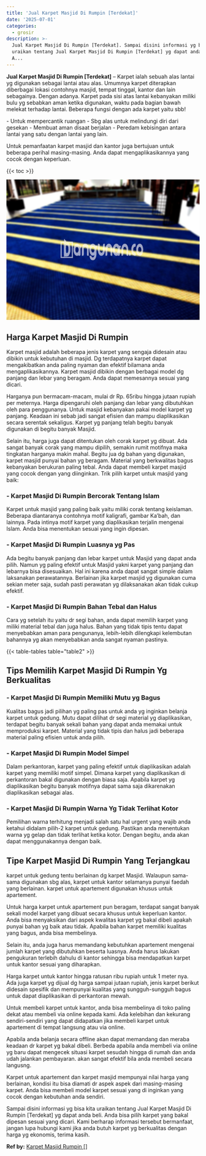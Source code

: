 ```yaml
---
title: 'Jual Karpet Masjid Di Rumpin [Terdekat]'
date: '2025-07-01'
categories:
  - grosir
description: >-
  Jual Karpet Masjid Di Rumpin [Terdekat]. Sampai disini informasi yg bisa kita
  uraikan tentang Jual Karpet Masjid Di Rumpin [Terdekat] yg dapat anda beli.
  A...
---
```


**Jual Karpet Masjid Di Rumpin \[Terdekat\]** – Karpet ialah sebuah alas lantai yg digunakan sebagai lantai atau alas. Umumnya karpet diterapkan diberbagai lokasi contohnya masjid, tempat tinggal, kantor dan lain sebagainya. Dengan adanya. Karpet pada sisi atas lantai kebanyakan miliki bulu yg sebabkan aman ketika digunakan, waktu pada bagian bawah melekat terhadap lantai. Beberapa fungsi dengan ada karpet yaitu sbb!

\- Untuk mempercantik ruangan - Sbg alas untuk melindungi diri dari gesekan - Membuat aman disaat berjalan - Peredam kebisingan antara lantai yang satu dengan lantai yang lain.

Untuk pemanfaatan karpet masjid dan kantor juga bertujuan untuk beberapa perihal masing-masing. Anda dapat mengaplikasikannya yang cocok dengan keperluan.

{{< toc >}}

![Jual Karpet Masjid Di Rumpin [Terdekat]](/images/grosir-karpet-murah-17.png)

## Harga Karpet Masjid Di Rumpin

Karpet masjid adalah beberapa jenis karpet yang sengaja didesain atau dibikin untuk kebutuhan di masjid. Dg terdapatnya karpet dapat mengakibatkan anda paling nyaman dan efektif bilamana anda mengaplikasikannya. Karpet masjid dibikin dengan berbagai model dg panjang dan lebar yang beragam. Anda dapat memesannya sesuai yang dicari.

Harganya pun bermacam-macam, mulai dr Rp. 65ribu hingga jutaan rupiah per meternya. Harga dipengaruhi oleh panjang dan lebar yang dibutuhkan oleh para penggunanya. Untuk masjid kebanyakan pakai model karpet yg panjang. Keadaan ini sebab jadi sangat efisien dan mampu diaplikasikan secara serentak sekaligus. Karpet yg panjang telah begitu banyak digunakan di begitu banyak Masjid.

Selain itu, harga juga dapat ditentukan oleh corak karpet yg dibuat. Ada sangat banyak corak yang mampu dipilih, semakin rumit motifnya maka tingkatan harganya makin mahal. Begitu jua dg bahan yang digunakan, karpet masjid punyai bahan yg beragam. Material yang berkwalitas bagus kebanyakan berukuran paling tebal. Anda dapat membeli karpet masjid yang cocok dengan yang diinginkan. Trik pilih karpet untuk masjid yang baik:

### \- Karpet Masjid Di Rumpin Bercorak Tentang Islam

Karpet untuk masjid yang paling baik yaitu miliki corak tentang keislaman. Beberapa diantaranya contohnya motif kaligrafi, gambar Ka’bah, dan lainnya. Pada intinya motif karpet yang diaplikasikan terjalin mengenai Islam. Anda bisa menentukan sesuai yang ingin dipesan.

### \- Karpet Masjid Di Rumpin Luasnya yg Pas

Ada begitu banyak panjang dan lebar karpet untuk Masjid yang dapat anda pilih. Namun yg paling efektif untuk Masjid yakni karpet yang panjang dan lebarnya bisa disesuaikan. Hal ini karena anda dapat sangat simple dalam laksanakan perawatannya. Berlainan jika karpet masjid yg digunakan cuma sekian meter saja, sudah pasti perawatan yg dilaksanakan akan tidak cukup efektif.

### \- Karpet Masjid Di Rumpin Bahan Tebal dan Halus

Cara yg setelah itu yaitu dr segi bahan, anda dapat memilih karpet yang miliki material tebal dan juga halus. Bahan yang tidak tipis tentu dapat menyebabkan aman para pengunanya, lebih-lebih dilengkapi kelembutan bahannya yg akan menyebabkan anda sangat nyaman pastinya.

{{< table-tables table="table2" >}}

## Tips Memilih Karpet Masjid Di Rumpin Yg Berkualitas

### \- Karpet Masjid Di Rumpin Memiliki Mutu yg Bagus

Kualitas bagus jadi pilihan yg paling pas untuk anda yg inginkan belanja karpet untuk gedung. Mutu dapat dilihat dr segi material yg diaplikasikan, terdapat begitu banyak sekali bahan yang dapat anda memakai untuk memproduksi karpet. Material yang tidak tipis dan halus jadi beberapa material paling efisien untuk anda pilih.

### \- Karpet Masjid Di Rumpin Model Simpel

Dalam perkantoran, karpet yang paling efektif untuk diaplikasikan adalah karpet yang memiliki motif simpel. Dimana karpet yang diaplikasikan di perkantoran bakal digunakan dengan biasa saja. Apabila karpet yg diaplikasikan begitu banyak motifnya dapat sama saja dikarenakan diaplikasikan sebagai alas.

### \- Karpet Masjid Di Rumpin Warna Yg Tidak Terlihat Kotor

Pemilihan warna terhitung menjadi salah satu hal urgent yang wajib anda ketahui didalam pilih-2 karpet untuk gedung. Pastikan anda menentukan warna yg gelap dan tidak terlihat ketika kotor. Dengan begitu, anda akan dapat menggunakannya dengan baik.

## Tipe Karpet Masjid Di Rumpin Yang Terjangkau

karpet untuk gedung tentu berlainan dg karpet Masjid. Walaupun sama-sama digunakan sbg alas, karpet untuk kantor selamanya punyai faedah yang berlainan. karpet untuk apartement digunakan khusus untuk apartement.

Untuk harga karpet untuk apartement pun beragam, terdapat sangat banyak sekali model karpet yang dibuat secara khusus untuk keperluan kantor. Anda bisa menyaksikan dari aspek kwalitas karpet yg bakal dibeli apakah punyai bahan yg baik atau tidak. Apabila bahan karpet memiliki kualitas yang bagus, anda bisa membelinya.

Selain itu, anda juga harus memandang kebutuhkan apartement mengenai jumlah karpet yang dibutuhkan beserta luasnya. Anda harus lakukan pengukuran terlebih dahulu di kantor sehingga bisa mendapatkan karpet untuk kantor sesuai yang diharapkan.

Harga karpet untuk kantor hingga ratusan ribu rupiah untuk 1 meter nya. Ada juga karpet yg dijual dg harga sampai jutaan rupiah, jenis karpet berikut didesain spesifik dan mempunyai kualitas yang sungguh-sungguh bagus untuk dapat diaplikasikan di perkantoran mewah.

Untuk membeli karpet untuk kantor, anda bisa membelinya di toko paling dekat atau membeli via online kepada kami. Ada kelebihan dan kekurang sendiri-sendiri yang dapat didapatkan jika membeli karpet untuk apartement di tempat langsung atau via online.

Apabila anda belanja secara offline akan dapat memandang dan meraba keadaan dr karpet yg bakal dibeli. Berbeda apabila anda membeli via online yg baru dapat mengecek situasi karpet sesudah hingga di rumah dan anda udah jalankan pembayaran. akan sangat efektif bila anda membeli secara langusng.

Karpet untuk apartement dan karpet masjid mempunyai nilai harga yang berlainan, kondisi itu bisa diamati dr aspek aspek dari masing-masing karpet. Anda bisa membeli model karpet sesuai yang di inginkan yang cocok dengan kebutuhan anda sendiri.

Sampai disini informasi yg bisa kita uraikan tentang Jual Karpet Masjid Di Rumpin \[Terdekat\] yg dapat anda beli. Anda bisa pilih karpet yang bakal dipesan sesuai yang dicari. Kami berharap informasi tersebut bermanfaat, jangan lupa hubungi kami jika anda butuh karpet yg berkualitas dengan harga yg ekonomis, terima kasih.

**Ref by:**  [Karpet Masjid Rumpin []](https://id.wikipedia.org/wiki/Karpet)

